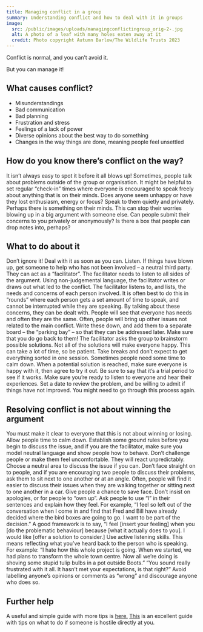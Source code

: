 ```yaml
---
title: Managing conflict in a group
summary: Understanding conflict and how to deal with it in groups
image:
  src: /public/images/uploads/managingconflictingroup_orig-2-.jpg
  alt: A photo of a leaf with many holes eaten away at it
  credit: Photo copyright Autumn Barlow/The Wildlife Trusts 2023
---
```

Conflict is normal, and you can’t avoid it.


But you can manage it!



## What causes conflict?



* Misunderstandings
* Bad communication
* Bad planning
* Frustration and stress
* Feelings of a lack of power
* Diverse opinions about the best way to do something
* Changes in the way things are done, meaning people feel unsettled



## How do you know there’s conflict on the way?



It isn’t always easy to spot it before it all blows up! 
Sometimes, people talk about problems outside of the group or organisation. It might be helpful to set regular “check-in” times where everyone is encouraged to speak freely about anything that is on their minds.
Does anyone seem unhappy or have they lost enthusiasm, energy or focus? Speak to them quietly and privately. Perhaps there is something on their minds. This can stop their worries blowing up in a big argument with someone else.
Can people submit their concerns to you privately or anonymously? Is there a box that people can drop notes into, perhaps?



## What to do about it



Don’t ignore it! Deal with it as soon as you can.
Listen.
If things have blown up, get someone to help who has not been involved – a neutral third party. They can act as a “facilitator”.
The facilitator needs to listen to all sides of the argument.
Using non-judgemental language, the facilitator writes or draws out what led to the conflict.
The facilitator listens to, and lists, the needs and concerns of each person involved. It is often best to do this in “rounds” where each person gets a set amount of time to speak, and cannot be interrupted while they are speaking.
By talking about these concerns, they can be dealt with. People will see that everyone has needs and often they are the same. 
Often, people will bring up other issues not related to the main conflict. Write these down, and add them to a separate board – the “parking bay” – so that they can be addressed later. Make sure that you do go back to them! 
The facilitator asks the group to brainstorm possible solutions. Not all of the solutions will make everyone happy. This can take a lot of time, so be patient. Take breaks and don’t expect to get everything sorted in one session. Sometimes people need some time to calm down. 
When a potential solution is reached, make sure everyone is happy with it, then agree to try it out. Be sure to say that it’s a trial period to see if it works. Make sure you’re ready to listen to everyone and hear their experiences. Set a date to review the problem, and be willing to admit if things have not improved. You might need to go through this process again.



## Resolving conflict is not about winning the argument



You must make it clear to everyone that this is not about winning or losing.
Allow people time to calm down.
Establish some ground rules before you begin to discuss the issue, and if you are the facilitator, make sure you model neutral language and show people how to behave. 
Don’t challenge people or make them feel uncomfortable. They will react unpredictably.
Choose a neutral area to discuss the issue if you can.
Don’t face straight on to people, and if you are encouraging two people to discuss their problems, ask them to sit next to one another or at an angle. Often, people will find it easier to discuss their issues when they are walking together or sitting next to one another in a car. 
Give people a chance to save face. Don’t insist on apologies, or for people to “own up”. 
Ask people to use “I” in their sentences and explain how they feel. For example, “I feel so left out of the conversation when I come in and find that Fred and Bill have already decided where the bird boxes are going to go. I want to be part of the decision.”
A good framework is to say, “I feel [insert your feeling] when you [do the problematic behaviour] because [what it actually does to you]. I would like [offer a solution to consider.]
Use active listening skills. This means reflecting what you’ve heard back to the person who is speaking. For example:
“I hate how this whole project is going. When we started, we had plans to transform the whole town centre. Now all we’re doing is shoving some stupid tulip bulbs in a pot outside Boots.”
“You sound really frustrated with it all. It hasn’t met your expectations, is that right?”
Avoid labelling anyone’s opinions or comments as “wrong” and discourage anyone who does so.



## Further help



A useful and simple guide with more tips is [here.](https://www.clarke.edu/campus-life/health-wellness/counseling/articles-advice/tips-for-managing-conflict/) 
[This](https://www.doc.govt.nz/get-involved/run-a-project/community-project-guidelines/manage-conflict-in-a-group/) is an excellent guide with tips on what to do if someone is hostile directly at you. 
